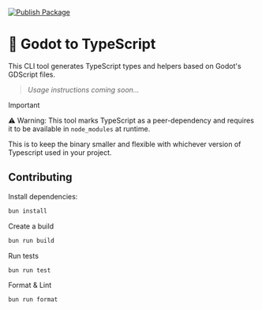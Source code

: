 [![Publish Package](https://github.com/rametta/godot2ts/actions/workflows/publish.yml/badge.svg)](https://github.com/rametta/godot2ts/actions/workflows/publish.yml)

# 🤖 Godot to TypeScript

This CLI tool generates TypeScript types and helpers based on Godot's GDScript files.

> *Usage instructions coming soon...*

> [!IMPORTANT]
> ⚠️ Warning: This tool marks TypeScript as a peer-dependency and requires it to be available in `node_modules` at runtime. 
>
> This is to keep the binary smaller and flexible with whichever version of Typescript used in your project.

## Contributing

Install dependencies:

```sh
bun install
```

Create a build

```sh
bun run build
```

Run tests

```sh
bun run test
```

Format & Lint

```sh
bun run format
```